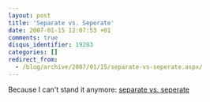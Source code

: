 ```yaml
---
layout: post
title: 'Separate vs. Seperate'
date: 2007-01-15 12:07:53 +01
comments: true
disqus_identifier: 19283
categories: []
redirect_from:
  - /blog/archive/2007/01/15/separate-vs-seperate.aspx/
---
```


Because I can't stand it anymore: [separate vs. seperate](http://googlefight.com/index.php?lang=en_GB&word1=separate&word2=seperate)


